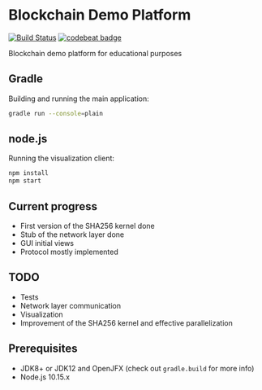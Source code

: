 # Blockchain Demo Platform
[![Build Status](https://travis-ci.org/pwegrzyn/Blockchain-Demo-Platform.svg?branch=master)](https://travis-ci.org/pwegrzyn/Blockchain-Demo-Platform)
[![codebeat badge](https://codebeat.co/badges/d8f160aa-959c-4e4e-9d29-1b6c3ac6be70)](https://codebeat.co/projects/github-com-pwegrzyn-blockchain-demo-platform-master)

Blockchain demo platform for educational purposes

## Gradle
Building and running the main application:
```bash
gradle run --console=plain
```

## node.js
Running the visualization client:
```bash
npm install
npm start
```

## Current progress
* First version of the SHA256 kernel done
* Stub of the network layer done
* GUI initial views
* Protocol mostly implemented

## TODO
* Tests
* Network layer communication
* Visualization
* Improvement of the SHA256 kernel and effective parallelization

## Prerequisites
* JDK8+ or JDK12 and OpenJFX (check out `gradle.build` for more info)
* Node.js 10.15.x
